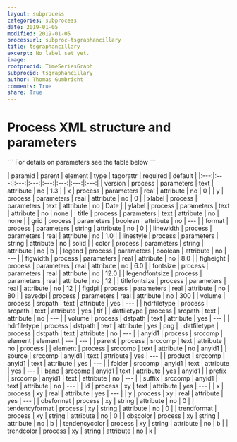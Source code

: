 ```yaml
---
layout: subprocess
categories: subprocess
date: 2019-01-05
modified: 2019-01-05
processurl: subproc-tsgraphancillary
title: tsgraphancillary
excerpt: No label set yet.
image: 
rootprocid: TimeSeriesGraph
subprocid: tsgraphancillary
author: Thomas Gumbricht
comments: True
share: True
---
```


<h1 class='foot-description'>Process XML structure and parameters</h1>
```
For details on parameters see the table below
<?xml version="1.0" ?>
<process>
  <!--Generated from python-->
  <userproj plotid="yourplotid" projectid="yourprojectid" siteid="yoursiteid" system="systemid" tractid="yourtractid" userid="youruserid"/>
  <period endday="DD" endmonth="MM" endyear="YYYY" seasonendday="DD" seasonendmonth="MM" seasonstartday="DD" seasonstartmonth="MM" startday="DD" startmonth="MM" startyear="YYYY" timestep="timestep"/>
  <parameters color="txtstring" figdpi="xyz.abc" figheight="xyz.abc" figwidth="xyz.abc" fontsize="xyz.abc" format="txtstring" grid="True/False" legend="True/False" legendfontsize="xyz.abc" linestyle="txtstring" linewidth="xyz.abc" savedpi="xyz.abc" title="txtstring" titlefontsize="xyz.abc" version="txtstring" x="xyz.abc" xlabel="txtstring" y="xyz.abc" ylabel="txtstring"/>
  <srcpath datfiletype="txtstring" hdrfiletype="txtstring" volume="txtstring"/>
  <dstpath datfiletype="txtstring" hdrfiletype="txtstring" volume="txtstring"/>
  <srccomp element="txtstring" parent="txtstring">
    <anyid1 band="txtstring" folder="txtstring" prefix="txtstring" product="txtstring" source="txtstring" suffix="txtstring"/>
  </srccomp>
  <xy id="txtstring" obscolor="txtstring" obsformat="txtstring" tendencycolor="txtstring" tendencyformat="txtstring" trendcolor="txtstring" trendformat="txtstring" x="xyz.abc" y="xyz.abc"/>
</process>
```

| paramid | parent | element | type | tagorattr | required | default |
|:---:|:---:|:---:|:---:|:---:|:---:|:---:|:---:|
| version | process | parameters | text | attribute | no | 1.3 |
| x | process | parameters | real | attribute | no | 0 |
| y | process | parameters | real | attribute | no | 0 |
| xlabel | process | parameters | text | attribute | no | Date |
| ylabel | process | parameters | text | attribute | no | none |
| title | process | parameters | text | attribute | no | none |
| grid | process | parameters | boolean | attribute | no | --- |
| format | process | parameters | string | attribute | no | 0 |
| linewidth | process | parameters | real | attribute | no | 1.0 |
| linestyle | process | parameters | string | attribute | no | solid |
| color | process | parameters | string | attribute | no | b |
| legend | process | parameters | boolean | attribute | no | --- |
| figwidth | process | parameters | real | attribute | no | 8.0 |
| figheight | process | parameters | real | attribute | no | 6.0 |
| fontsize | process | parameters | real | attribute | no | 12.0 |
| legendfontsize | process | parameters | real | attribute | no | 12 |
| titlefontsize | process | parameters | real | attribute | no | 12 |
| figdpi | process | parameters | real | attribute | no | 80 |
| savedpi | process | parameters | real | attribute | no | 300 |
| volume | process | srcpath | text | attribute | yes | --- |
| hdrfiletype | process | srcpath | text | attribute | yes | tif |
| datfiletype | process | srcpath | text | attribute | no | --- |
| volume | process | dstpath | text | attribute | yes | --- |
| hdrfiletype | process | dstpath | text | attribute | yes | png |
| datfiletype | process | dstpath | text | attribute | no | --- |
| anyid1 | process | srccomp | element | element | --- | --- |
| parent | process | srccomp | text | attribute | no | process |
| element | process | srccomp | text | attribute | no | anyid1 |
| source | srccomp | anyid1 | text | attribute | yes | --- |
| product | srccomp | anyid1 | text | attribute | yes | --- |
| folder | srccomp | anyid1 | text | attribute | yes | --- |
| band | srccomp | anyid1 | text | attribute | yes | anyid1 |
| prefix | srccomp | anyid1 | text | attribute | no | --- |
| suffix | srccomp | anyid1 | text | attribute | no | --- |
| id | process | xy | text | attribute | yes | --- |
| x | process | xy | real | attribute | yes | --- |
| y | process | xy | real | attribute | yes | --- |
| obsformat | process | xy | string | attribute | no | 0 |
| tendencyformat | process | xy | string | attribute | no | 0 |
| trendformat | process | xy | string | attribute | no | 0 |
| obscolor | process | xy | string | attribute | no | b |
| tendencycolor | process | xy | string | attribute | no | b |
| trendcolor | process | xy | string | attribute | no | k |
